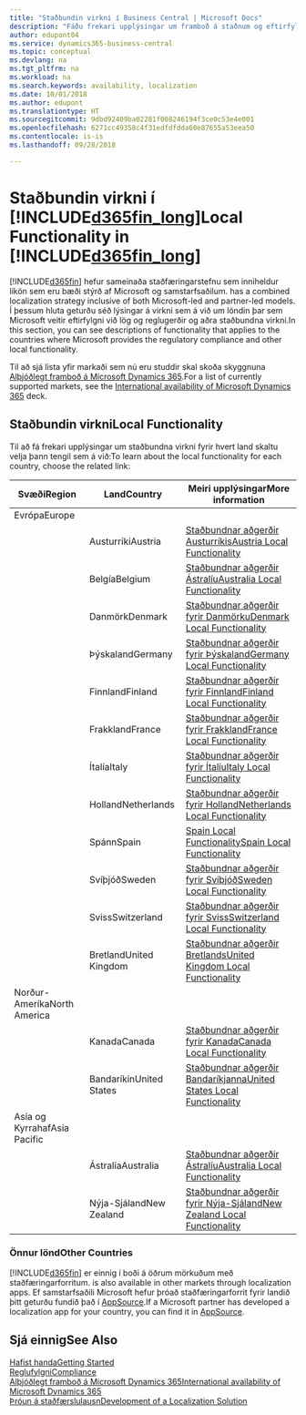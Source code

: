 ```yaml
---
title: "Staðbundin virkni í Business Central | Microsoft Docs"
description: "Fáðu frekari upplýsingar um framboð á staðnum og eftirfylgni við lög og reglugerðir fyrir Dynamics 365 Business Central."
author: edupont04
ms.service: dynamics365-business-central
ms.topic: conceptual
ms.devlang: na
ms.tgt_pltfrm: na
ms.workload: na
ms.search.keywords: availability, localization
ms.date: 10/01/2018
ms.author: edupont
ms.translationtype: HT
ms.sourcegitcommit: 9dbd92409ba02281f008246194f3ce0c53e4e001
ms.openlocfilehash: 6271cc49358c4f31edfdfdda60e87655a53eea50
ms.contentlocale: is-is
ms.lasthandoff: 09/28/2018

---
```

# <a name="local-functionality-in-included365finlongincludesd365finlongmdmd"></a><span data-ttu-id="0893a-103">Staðbundin virkni í [!INCLUDE[d365fin_long](includes/d365fin_long_md.md)]</span><span class="sxs-lookup"><span data-stu-id="0893a-103">Local Functionality in [!INCLUDE[d365fin_long](includes/d365fin_long_md.md)]</span></span>
[!INCLUDE[d365fin](includes/d365fin_md.md)] <span data-ttu-id="0893a-104">hefur sameinaða staðfæringarstefnu sem inniheldur líkön sem eru bæði stýrð af Microsoft og samstarfsaðilum.</span><span class="sxs-lookup"><span data-stu-id="0893a-104"> has a combined localization strategy inclusive of both Microsoft-led and partner-led models.</span></span> <span data-ttu-id="0893a-105">Í þessum hluta geturðu séð lýsingar á virkni sem á við um löndin þar sem Microsoft veitir eftirfylgni við lög og reglugerðir og aðra staðbundna virkni.</span><span class="sxs-lookup"><span data-stu-id="0893a-105">In this section, you can see descriptions of functionality that applies to the countries where Microsoft provides the regulatory compliance and other local functionality.</span></span>  

<span data-ttu-id="0893a-106">Til að sjá lista yfir markaði sem nú eru studdir skal skoða skyggnuna [Alþjóðlegt framboð á Microsoft Dynamics 365](https://docs.microsoft.com/en-us/dynamics365/get-started/availability).</span><span class="sxs-lookup"><span data-stu-id="0893a-106">For a list of currently supported markets, see the [International availability of Microsoft Dynamics 365](https://docs.microsoft.com/en-us/dynamics365/get-started/availability) deck.</span></span>  

## <a name="local-functionality"></a><span data-ttu-id="0893a-107">Staðbundin virkni</span><span class="sxs-lookup"><span data-stu-id="0893a-107">Local Functionality</span></span>
<span data-ttu-id="0893a-108">Til að fá frekari upplýsingar um staðbundna virkni fyrir hvert land skaltu velja þann tengil sem á við:</span><span class="sxs-lookup"><span data-stu-id="0893a-108">To learn about the local functionality for each country, choose the related link:</span></span>

| <span data-ttu-id="0893a-109">Svæði</span><span class="sxs-lookup"><span data-stu-id="0893a-109">Region</span></span> | <span data-ttu-id="0893a-110">Land</span><span class="sxs-lookup"><span data-stu-id="0893a-110">Country</span></span> | <span data-ttu-id="0893a-111">Meiri upplýsingar</span><span class="sxs-lookup"><span data-stu-id="0893a-111">More information</span></span> |
| --- | --- |--- |
| <span data-ttu-id="0893a-112">Evrópa</span><span class="sxs-lookup"><span data-stu-id="0893a-112">Europe</span></span> |  | |
|        | <span data-ttu-id="0893a-113">Austurríki</span><span class="sxs-lookup"><span data-stu-id="0893a-113">Austria</span></span> | [<span data-ttu-id="0893a-114">Staðbundnar aðgerðir Austurríkis</span><span class="sxs-lookup"><span data-stu-id="0893a-114">Austria Local Functionality</span></span>](localfunctionality/austria/austria-local-functionality.md) |
|        | <span data-ttu-id="0893a-115">Belgía</span><span class="sxs-lookup"><span data-stu-id="0893a-115">Belgium</span></span> |  [<span data-ttu-id="0893a-116">Staðbundnar aðgerðir Ástralíu</span><span class="sxs-lookup"><span data-stu-id="0893a-116">Australia Local Functionality</span></span>](localfunctionality/belgium/belgium-local-functionality.md) |
|        | <span data-ttu-id="0893a-117">Danmörk</span><span class="sxs-lookup"><span data-stu-id="0893a-117">Denmark</span></span> | [<span data-ttu-id="0893a-118">Staðbundnar aðgerðir fyrir Danmörku</span><span class="sxs-lookup"><span data-stu-id="0893a-118">Denmark Local Functionality</span></span>](localfunctionality/denmark/denmark-local-functionality.md) |
|        | <span data-ttu-id="0893a-119">Þýskaland</span><span class="sxs-lookup"><span data-stu-id="0893a-119">Germany</span></span> | [<span data-ttu-id="0893a-120">Staðbundnar aðgerðir fyrir Þýskaland</span><span class="sxs-lookup"><span data-stu-id="0893a-120">Germany Local Functionality</span></span>](localfunctionality/germany/germany-local-functionality.md) |
|        | <span data-ttu-id="0893a-121">Finnland</span><span class="sxs-lookup"><span data-stu-id="0893a-121">Finland</span></span> | [<span data-ttu-id="0893a-122">Staðbundnar aðgerðir fyrir Finnland</span><span class="sxs-lookup"><span data-stu-id="0893a-122">Finland Local Functionality</span></span>](localfunctionality/finland/finland-local-functionality.md) |
|        | <span data-ttu-id="0893a-123">Frakkland</span><span class="sxs-lookup"><span data-stu-id="0893a-123">France</span></span> | [<span data-ttu-id="0893a-124">Staðbundnar aðgerðir fyrir Frakkland</span><span class="sxs-lookup"><span data-stu-id="0893a-124">France Local Functionality</span></span>](localfunctionality/france/france-local-functionality.md) |
|        | <span data-ttu-id="0893a-125">Ítalía</span><span class="sxs-lookup"><span data-stu-id="0893a-125">Italy</span></span> | [<span data-ttu-id="0893a-126">Staðbundnar aðgerðir fyrir Ítalíu</span><span class="sxs-lookup"><span data-stu-id="0893a-126">Italy Local Functionality</span></span>](localfunctionality/italy/italy-local-functionality.md) |
|        | <span data-ttu-id="0893a-127">Holland</span><span class="sxs-lookup"><span data-stu-id="0893a-127">Netherlands</span></span> | [<span data-ttu-id="0893a-128">Staðbundnar aðgerðir fyrir Holland</span><span class="sxs-lookup"><span data-stu-id="0893a-128">Netherlands Local Functionality</span></span>](localfunctionality/netherlands/netherlands-local-functionality.md) |
|        | <span data-ttu-id="0893a-129">Spánn</span><span class="sxs-lookup"><span data-stu-id="0893a-129">Spain</span></span> | [<span data-ttu-id="0893a-130">Spain Local Functionality</span><span class="sxs-lookup"><span data-stu-id="0893a-130">Spain Local Functionality</span></span>](localfunctionality/spain/spain-local-functionality.md) |
|        | <span data-ttu-id="0893a-131">Svíþjóð</span><span class="sxs-lookup"><span data-stu-id="0893a-131">Sweden</span></span> | [<span data-ttu-id="0893a-132">Staðbundnar aðgerðir fyrir Svíþjóð</span><span class="sxs-lookup"><span data-stu-id="0893a-132">Sweden Local Functionality</span></span>](localfunctionality/sweden/sweden-local-functionality.md) |
|        | <span data-ttu-id="0893a-133">Sviss</span><span class="sxs-lookup"><span data-stu-id="0893a-133">Switzerland</span></span> | [<span data-ttu-id="0893a-134">Staðbundnar aðgerðir fyrir Sviss</span><span class="sxs-lookup"><span data-stu-id="0893a-134">Switzerland Local Functionality</span></span>](localfunctionality/switzerland/switzerland-local-functionality.md) |
|        | <span data-ttu-id="0893a-135">Bretland</span><span class="sxs-lookup"><span data-stu-id="0893a-135">United Kingdom</span></span> | [<span data-ttu-id="0893a-136">Staðbundnar aðgerðir Bretlands</span><span class="sxs-lookup"><span data-stu-id="0893a-136">United Kingdom Local Functionality</span></span>](localfunctionality/unitedkingdom/united-kingdom-local-functionality.md) |
| <span data-ttu-id="0893a-137">Norður-Ameríka</span><span class="sxs-lookup"><span data-stu-id="0893a-137">North America</span></span> |       |  |
|               | <span data-ttu-id="0893a-138">Kanada</span><span class="sxs-lookup"><span data-stu-id="0893a-138">Canada</span></span>|[<span data-ttu-id="0893a-139">Staðbundnar aðgerðir fyrir Kanada</span><span class="sxs-lookup"><span data-stu-id="0893a-139">Canada Local Functionality</span></span>](localfunctionality/canada/canada-local-functionality.md) |
|               | <span data-ttu-id="0893a-140">Bandaríkin</span><span class="sxs-lookup"><span data-stu-id="0893a-140">United States</span></span>|[<span data-ttu-id="0893a-141">Staðbundnar aðgerðir Bandaríkjanna</span><span class="sxs-lookup"><span data-stu-id="0893a-141">United States Local Functionality</span></span>](localfunctionality/unitedstates/united-states-local-functionality.md) |
| <span data-ttu-id="0893a-142">Asía og Kyrrahaf</span><span class="sxs-lookup"><span data-stu-id="0893a-142">Asia Pacific</span></span> |       |  |
|        | <span data-ttu-id="0893a-143">Ástralía</span><span class="sxs-lookup"><span data-stu-id="0893a-143">Australia</span></span> | [<span data-ttu-id="0893a-144">Staðbundnar aðgerðir Ástralíu</span><span class="sxs-lookup"><span data-stu-id="0893a-144">Australia Local Functionality</span></span>](localfunctionality/australia/australia-local-functionality.md) |
|        | <span data-ttu-id="0893a-145">Nýja-Sjáland</span><span class="sxs-lookup"><span data-stu-id="0893a-145">New Zealand</span></span> | [<span data-ttu-id="0893a-146">Staðbundnar aðgerðir fyrir Nýja-Sjáland</span><span class="sxs-lookup"><span data-stu-id="0893a-146">New Zealand Local Functionality</span></span>](localfunctionality/newzealand/new-zealand-local-functionality.md) |

### <a name="other-countries"></a><span data-ttu-id="0893a-147">Önnur lönd</span><span class="sxs-lookup"><span data-stu-id="0893a-147">Other Countries</span></span>
[!INCLUDE[d365fin](includes/d365fin_md.md)] <span data-ttu-id="0893a-148">er einnig í boði á öðrum mörkuðum með staðfæringarforritum.</span><span class="sxs-lookup"><span data-stu-id="0893a-148"> is also available in other markets through localization apps.</span></span> <span data-ttu-id="0893a-149">Ef samstarfsaðili Microsoft hefur þróað staðfæringarforrit fyrir landið þitt geturðu fundið það í [AppSource](https://appsource.microsoft.com/en-us/product/dynamics-365-business-central/).</span><span class="sxs-lookup"><span data-stu-id="0893a-149">If a Microsoft partner has developed a localization app for your country, you can find it in [AppSource](https://appsource.microsoft.com/en-us/product/dynamics-365-business-central/).</span></span>

## <a name="see-also"></a><span data-ttu-id="0893a-150">Sjá einnig</span><span class="sxs-lookup"><span data-stu-id="0893a-150">See Also</span></span>
[<span data-ttu-id="0893a-151">Hafist handa</span><span class="sxs-lookup"><span data-stu-id="0893a-151">Getting Started</span></span>](product-get-started.md)  
[<span data-ttu-id="0893a-152">Reglufylgni</span><span class="sxs-lookup"><span data-stu-id="0893a-152">Compliance</span></span>](compliance/compliance-overview.md)  
[<span data-ttu-id="0893a-153">Alþjóðlegt framboð á Microsoft Dynamics 365</span><span class="sxs-lookup"><span data-stu-id="0893a-153">International availability of Microsoft Dynamics 365</span></span>](https://docs.microsoft.com/en-us/dynamics365/get-started/availability)  
[<span data-ttu-id="0893a-154">Þróun á staðfærslulausn</span><span class="sxs-lookup"><span data-stu-id="0893a-154">Development of a Localization Solution</span></span>](/dynamics365/business-central/dev-itpro/developer/readiness/readiness-develop-localization)  

